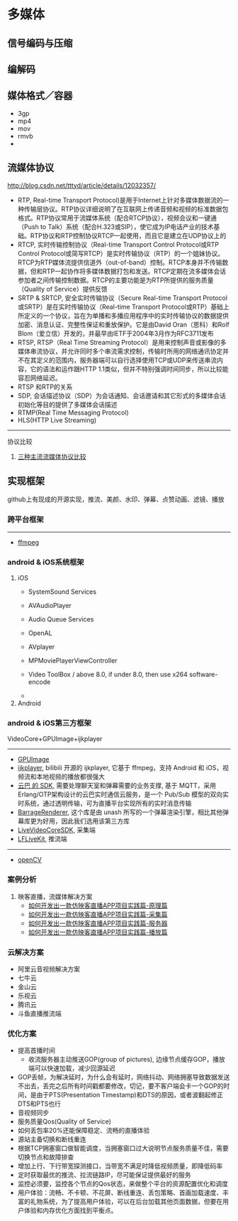 # 多媒体

## 信号编码与压缩



## 编解码



## 媒体格式／容器

* 3gp
* mp4
* mov
* rmvb
* 

## 流媒体协议

http://blog.csdn.net/tttyd/article/details/12032357/

* RTP,  Real-time Transport Protocol)是用于Internet上针对多媒体数据流的一种传输层协议。RTP协议详细说明了在互联网上传递音频和视频的标准数据包格式。RTP协议常用于流媒体系统（配合RTCP协议），视频会议和一键通（Push to Talk）系统（配合H.323或SIP），使它成为IP电话产业的技术基础。RTP协议和RTP控制协议RTCP一起使用，而且它是建立在UDP协议上的
* RTCP, 实时传输控制协议（Real-time Transport Control Protocol或RTP Control Protocol或简写RTCP）是实时传输协议（RTP）的一个姐妹协议。RTCP为RTP媒体流提供信道外（out-of-band）控制。RTCP本身并不传输数据，但和RTP一起协作将多媒体数据打包和发送。RTCP定期在流多媒体会话参加者之间传输控制数据。RTCP的主要功能是为RTP所提供的服务质量（Quality of Service）提供反馈
* SRTP & SRTCP, 安全实时传输协议（Secure Real-time Transport Protocol或SRTP）是在实时传输协议（Real-time Transport Protocol或RTP）基础上所定义的一个协议，旨在为单播和多播应用程序中的实时传输协议的数据提供加密、消息认证、完整性保证和重放保护。它是由David Oran（思科）和Rolf Blom（爱立信）开发的，并最早由IETF于2004年3月作为RFC3711发布
* RTSP, RTSP（Real Time Streaming Protocol）是用来控制声音或影像的多媒体串流协议，并允许同时多个串流需求控制，传输时所用的网络通讯协定并不在其定义的范围内，服务器端可以自行选择使用TCP或UDP来传送串流内容，它的语法和运作跟HTTP 1.1类似，但并不特别强调时间同步，所以比较能容忍网络延迟。
* RTSP 和RTP的关系
* SDP, 会话描述协议（SDP）为会话通知、会话邀请和其它形式的多媒体会话初始化等目的提供了多媒体会话描述
* RTMP(Real Time Messaging Protocol) 
* HLS(HTTP Live Streaming) 

---
协议比较
1. [三种主流流媒体协议比较](http://www.zhixing123.cn/computer/55326.html)


## 实现框架

github上有现成的开源实现，推流、美颜、水印、弹幕、点赞动画、滤镜、播放

### 跨平台框架
--- 
* [ffmpeg]()

### android & iOS系统框架
1. iOS
    * SystemSound Services
    * AVAudioPlayer
    * Audio Queue Services
    * OpenAL

    * AVplayer
    * MPMoviePlayerViewController
    * Video ToolBox / above 8.0, if under 8.0, then use x264 software-encode
    * 
2. Android

### android & iOS第三方框架

VideoCore+GPUImage+ijkplayer

---
* [GPUImage]()
* [ijkplayer](), bilibili 开源的 ijkplayer, 它基于 ffmpeg，支持 Android 和 iOS，视频流和本地视频的播放都很强大
* [云巴 的 SDK](https://yunba.io/), 需要处理聊天室和弹幕需要的业务支撑, 基于 MQTT，采用 Erlang/OTP架构设计的云巴实时通信云服务，是一个 Pub/Sub 模型的双向实时系统，通过透明传输，可为直播平台实现所有的实时消息传输
* [BarrageRenderer](), 这个库是由 unash 所写的一个弹幕渲染引擎，相比其他弹幕库更为好用，因此我们选用该第三方库
* [LiveVideoCoreSDK](), 采集端
* [LFLiveKit](), 推流端

---
* [openCV]()

### 案例分析

1. 映客直播，流媒体解决方案
    * [如何开发出一款仿映客直播APP项目实践篇-原理篇](http://www.jianshu.com/p/b2674fc2ac35)
    * [如何开发出一款仿映客直播APP项目实践篇-采集篇](http://blog.csdn.net/qq_34047841/article/details/53380569)
    * [如何开发出一款仿映客直播APP项目实践篇-服务器](http://www.jianshu.com/p/ed9eb96afa78)
    * [如何开发出一款仿映客直播APP项目实践篇-播放篇](http://www.jianshu.com/p/f5a41b9ec05f)

### 云解决方案

* 阿里云音视频解决方案
* 七牛云
* 金山云
* 乐视云
* 腾讯云
* 斗鱼直播推流端

### 优化方案

* 提高首播时间
    - 收流服务器主动推送GOP(group of pictures), 边缘节点缓存GOP，播放端可以快速加载，减少回源延迟
* GOP丢帧，为解决延时，为什么会有延时，网络抖动、网络拥塞导致数据发送不出去，丢完之后所有时间戳都要修改，切记，要不客户端会卡一个GOP的时间，是由于PTS(Presentation Timestamp)和DTS的原因，或者波翻起修正DTS和PTS也行
* 音视频同步
* 服务质量Qos(Quality of Service)
* 如何丢包率20%还能保障稳定、流畅的直播体验
* 源站主备切换和断线重连
* 根据TCP拥塞窗口做智能调度，当拥塞窗口过大说明节点服务质量不佳，需要切换节点和故障排查
* 增加上行、下行带宽探测接口，当带宽不满足时降低视频质量，即降低码率
* 定时获取最优的推流、拉流链路IP，尽可能保证提供最好的服务
* 监控必须要，监控各个节点的Qos状态，来做整个平台的资源配置优化和调度
* 用户体验：流畅、不卡顿、不花屏、断线重连、丢包策略、首画加载速度、丰富的礼物系统，为了提高用户体验，可以在后台加载其他页面数据，但要在用户体验和内存优化方面找到平衡点。